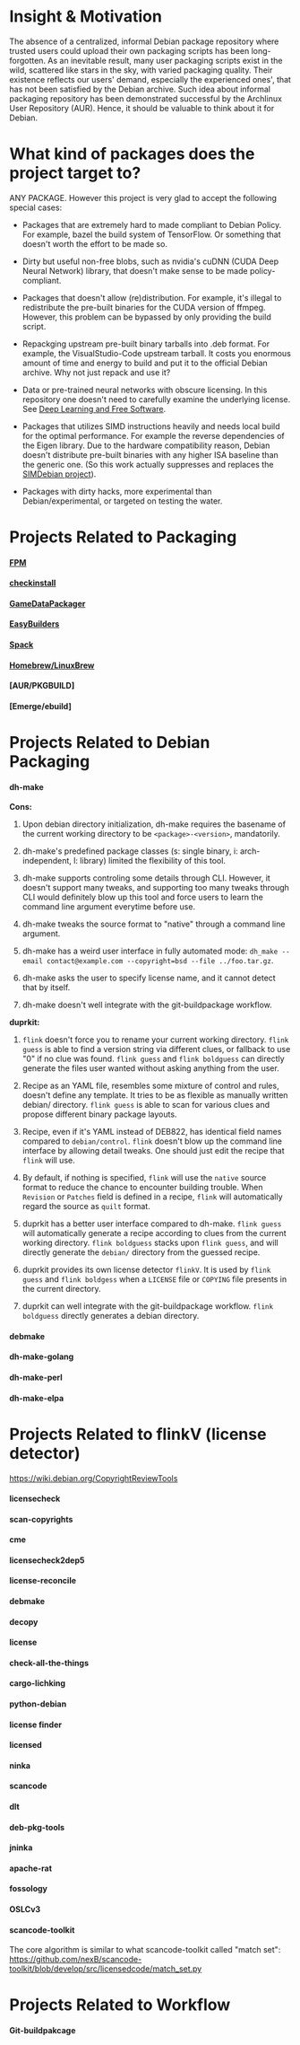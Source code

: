 # Insight & Motivation

The absence of a centralized, informal Debian package repository where
trusted users could upload their own packaging scripts has been
long-forgotten. As an inevitable result, many user packaging scripts
exist in the wild, scattered like stars in the sky, with varied
packaging quality. Their existence reflects our users' demand,
especially the experienced ones', that has not been satisfied by the
Debian archive. Such idea about informal packaging repository has been
demonstrated successful by the Archlinux User Repository (AUR). Hence,
it should be valuable to think about it for Debian.

# What kind of packages does the project target to?

ANY PACKAGE. However this project is very glad to accept the following special cases:

* Packages that are extremely hard to made compliant to Debian Policy. For
example, bazel the build system of TensorFlow. Or something that doesn't
worth the effort to be made so.

* Dirty but useful non-free blobs, such as nvidia's cuDNN (CUDA Deep
Neural Network) library, that doesn't make sense to be made policy-compliant.

* Packages that doesn't allow (re)distribution. For example, it's illegal
to redistribute the pre-built binaries for the CUDA version of ffmpeg.
However, this problem can be bypassed by only providing the build script.

* Repackging upstream pre-built binary tarballs into .deb format. For example,
the VisualStudio-Code upstream tarball. It costs you enormous amount of
time and energy to build and put it to the official Debian archive. Why not
just repack and use it?

* Data or pre-trained neural networks with obscure licensing. In this
repository one doesn't need to carefully examine the underlying license.
See [Deep Learning and Free Software](https://lwn.net/Articles/760142/).

* Packages that utilizes SIMD instructions heavily and needs local build for
the optimal performance. For example the reverse dependencies of the Eigen
library. Due to the hardware compatibility reason, Debian doesn't distribute
pre-built binaries with any higher ISA baseline than the generic one.  (So this
work actually suppresses and replaces the [SIMDebian
project](https://github.com/SIMDebian/SIMDebian)).

* Packages with dirty hacks, more experimental than Debian/experimental,
or targeted on testing the water.

# Projects Related to Packaging

#### [FPM](https://github.com/jordansissel/fpm)

#### [checkinstall](http://checkinstall.izto.org/)

#### [GameDataPackager](https://wiki.debian.org/Games/GameDataPackager)

#### [EasyBuilders](https://github.com/easybuilders)

#### [Spack](https://github.com/spack)

#### [Homebrew/LinuxBrew](https://github.com/Homebrew/brew)

#### [AUR/PKGBUILD]

#### [Emerge/ebuild]

# Projects Related to Debian Packaging

#### dh-make

**Cons:**

1. Upon debian directory initialization, dh-make requires the basename of
the current working directory to be `<package>-<version>`, mandatorily.

2. dh-make's predefined package classes (s: single binary,
i: arch-independent, l: library) limited the flexibility of this tool.

3. dh-make supports controling some details through CLI. However, it doesn't
support many tweaks, and supporting too many tweaks through CLI would
definitely blow up this tool and force users to learn the command line
argument everytime before use.

4. dh-make tweaks the source format to "native" through a command line argument.

5. dh-make has a weird user interface in fully automated mode: `dh_make --email contact@example.com --copyright=bsd --file ../foo.tar.gz`.

6. dh-make asks the user to specify license name, and it cannot detect that
by itself.

7. dh-make doesn't well integrate with the git-buildpackage workflow.

**duprkit:**

1. `flink` doesn't force you to rename your current working directory. `flink
guess` is able to find a version string via different clues, or fallback to
use "0" if no clue was found. `flink guess` and `flink boldguess` can directly
generate the files user wanted without asking anything from the user.

2. Recipe as an YAML file, resembles some mixture of control and rules, doesn't
define any template. It tries to be as flexible as manually written debian/
directory. `flink guess` is able to scan for various clues and propose
different binary package layouts.

3. Recipe, even if it's YAML instead of DEB822, has identical field names
compared to `debian/control`. `flink` doesn't blow up the command line
interface by allowing detail tweaks. One should just edit the recipe that
`flink` will use.

4. By default, if nothing is specified, `flink` will use the `native` source
format to reduce the chance to encounter building trouble. When `Revision` or
`Patches` field is defined in a recipe, `flink` will automatically regard the
source as `quilt` format.

5. duprkit has a better user interface compared to dh-make. `flink guess` will
automatically generate a recipe according to clues from the current working
directory. `flink boldguess` stacks upon `flink guess`, and will directly
generate the `debian/` directory from the guessed recipe.

6. duprkit provides its own license detector `flinkV`. It is used by
`flink guess` and `flink boldgess` when a `LICENSE` file or `COPYING` file
presents in the current directory.

7. duprkit can well integrate with the git-buildpackage workflow.
`flink boldguess` directly generates a debian directory.

#### debmake

#### dh-make-golang

#### dh-make-perl

#### dh-make-elpa

# Projects Related to flinkV (license detector)

https://wiki.debian.org/CopyrightReviewTools

#### licensecheck

#### scan-copyrights

#### cme

#### licensecheck2dep5

#### license-reconcile

#### debmake

#### decopy

#### license

#### check-all-the-things

#### cargo-lichking

#### python-debian

#### license finder

#### licensed

#### ninka

#### scancode

#### dlt

#### deb-pkg-tools

#### jninka

#### apache-rat

#### fossology

#### OSLCv3

#### scancode-toolkit

The core algorithm is similar to what scancode-toolkit called "match set":
https://github.com/nexB/scancode-toolkit/blob/develop/src/licensedcode/match_set.py

# Projects Related to Workflow

#### Git-buildpakcage
